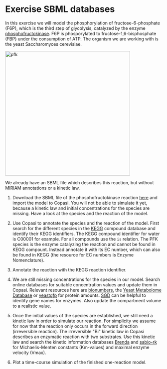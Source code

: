 # Exercise SBML databases

In this exercise we will model the phosphorylation of fructose-6-phosphate (F6P), which is the third step of glycolysis, catalyzed by the enzyme [phosphofructokinase](https://en.wikipedia.org/wiki/Glycolysis#Preparatory_phase). F6P is phosporylated to fructose-1,6-bisphosphate (FBP) under the consumption of ATP. The organism we are working with is the yeast Saccharomyces cerevisiae.

<img src="https://raw.githubusercontent.com/tbphu/Fachkurs_Bachelor_WS1617/master/sbml_databases/pfk.jpg" alt="pfk" width="400px">

We already have an SBML file which describes this reaction, but without MIRIAM annotations or a kinetic law. 

1. Download the SBML file of the phosphofructokinase reaction [here](https://raw.githubusercontent.com/tbphu/Fachkurs_Bachelor_WS1617/master/sbml_databases/phosphofructokinase.xml) and import the model to Copasi. You will not be able to simulate it yet, because a kinetic law and initial concentrations for the species are missing. Have a look at the species and the reaction of the model.

2. Use Copasi to annotate the species and the reaction of the model. First search for the different species in the [KEGG](http://www.genome.jp/kegg/) compound database and identify their KEGG identifiers. The KEGG compound identifier for water is C00001 for example. For all compounds use the `is` relation. The PFK species is the enzyme catalyzing the reaction and cannot be found in KEGG compount. Instead annotate it with its EC number, which can also be found in KEGG (the resource for EC numbers is Enzyme Nomenclature). 

3. Annotate the reaction with the KEGG reaction identifier.

4. We are still missing concentrations for the species in our model. Search online databases for suitable concentration values and update them in Copasi. Relevant resources here are [bionumbers](http://bionumbers.org), the [Yeast Metabolome Database](http://www.ymdb.ca/) or [yeastgfp](http://yeastgfp.yeastgenome.org/) for protein amounts. [SGD](http://http://yeastgenome.org) can be helpful to identify gene names for enzymes. Also update the compartment volume to a realistic value.

5. Once the initial values of the species are established, we still need a kinetic law in order to simulate our reaction. For simplicity we assume for now that the reaction only occurs in the forward direction (irreversible reaction). The irreversible "Bi" kinetic law in Copasi describes an enzymatic reaction with two substrates. Use this kinetic law and search the kinetic information databases [Brenda](http://www.brenda-enzymes.de) and [sabio-rk](http://sabio.villa-bosch.de/) for Michaelis-Menten constants (Km-values) and maximal enzyme velocity (Vmax).

6. Plot a time-course simulation of the finished one-reaction model.